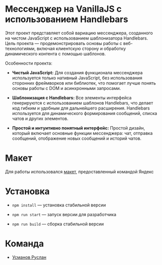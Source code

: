 # Мессенджер на VanillaJS с использованием Handlebars

Этот проект представляет собой вариацию мессенджера, созданного на чистом JavaScript с использованием шаблонизатора Handlebars. Цель проекта — продемонстрировать основы работы с веб-технологиями, включая клиентскую сторону и обработку динамического контента с помощью шаблонов.

Особенности проекта:

- **Чистый JavaScript:** Для создания функционала мессенджера используется только нативный JavaScript, без использования сторонних фреймворков или библиотек, что помогает лучше понять основы работы с DOM и асинхронными запросами.

- **Шаблонизация с Handlebars:** Все элементы интерфейса генерируются с использованием шаблонов Handlebars, что делает код гибким и удобным для дальнейшего расширения. Handlebars используется для динамического формирования сообщений, списка чатов и других элементов.

- **Простой и интуитивно понятный интерфейс:** Простой дизайн, который включает основные функции мессенджера: чат, отправка сообщений, отображение новых сообщений и историй чатов.

# Макет

Для работы использовался [макет](https://www.figma.com/design/jF5fFFzgGOxQeB4CmKWTiE/Chat_external_link?node-id=0-1&node-type=canvas&t=PakK5PntolGk4YsW-0), предоставленный командой Яндекс

# Установка

- `npm install` — установка стабильной версии

- `npm run start` — запуск версии для разработчика

- `npm run build` — cборка стабильной версии

# Команда

- [Усманов Руслан](https://github.com/Danon29)
